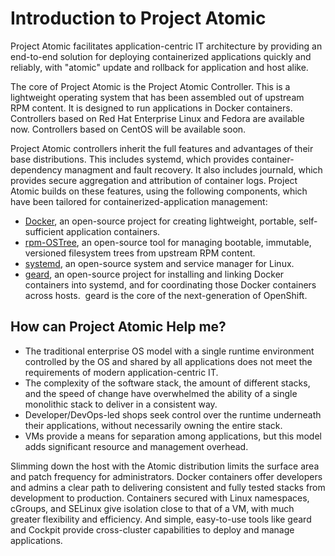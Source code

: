# Introduction to Project Atomic

Project Atomic facilitates application-centric IT architecture by providing an end-to-end solution for deploying containerized applications quickly and reliably, with "atomic" update and rollback for application and host alike.

The core of Project Atomic is the Project Atomic Controller. This is a lightweight operating system that has been assembled out of upstream RPM content. It is designed to run applications in Docker containers. Controllers based on Red Hat Enterprise Linux and Fedora are available now. Controllers based on CentOS will be available soon.

Project Atomic controllers inherit the full features and advantages of their base distributions. This includes systemd, which provides container-dependency managment and fault recovery. It also includes journald, which provides secure aggregation and attribution of container logs. Project Atomic builds on these features, using the following components, which have been tailored for containerized-application management:

* [Docker](https://www.docker.io/), an open-source project for creating lightweight, portable, self-sufficient application containers.
* [rpm-OSTree](http://rpm-ostree.cloud.fedoraproject.org/#/), an open-source tool for managing bootable, immutable, versioned filesystem trees from upstream RPM content.
* [systemd](http://www.freedesktop.org/wiki/Software/systemd/), an open-source system and service manager for Linux.
* [geard](https://github.com/smarterclayton/geard), an open-source project for installing and linking Docker containers into systemd, and for coordinating those Docker containers across hosts.  geard is the core of the next-generation of OpenShift.

## How can Project Atomic Help me?

* The traditional enterprise OS model with a single runtime environment controlled by the OS and shared by all applications does not meet the requirements of modern application-centric IT.
* The complexity of the software stack, the amount of different stacks, and the speed of change have overwhelmed the ability of a single monolithic stack to deliver in a consistent way.
* Developer/DevOps-led shops seek control over the runtime underneath their applications, without necessarily owning the entire stack.
* VMs provide a means for separation among applications, but this model adds significant resource and management overhead.

Slimming down the host with the Atomic distribution limits the surface area and patch frequency for administrators.  Docker containers offer developers and admins a clear path to delivering consistent and fully tested stacks from development to production.  Containers secured with Linux namespaces, cGroups, and SELinux give isolation close to that of a VM, with much greater flexibility and efficiency.  And simple, easy-to-use tools like geard and Cockpit provide cross-cluster capabilities to deploy and manage applications.
